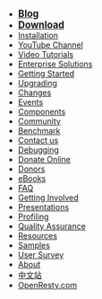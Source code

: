 <!---
    @title         Main Menu
    @creator       Yichun Zhang
    @created       2011-06-21 03:57 GMT
--->

* <big>**[Blog](https://blog.openresty.com/en/?src=org_side)**</big>
* <big>**[Download](download.html)**</big>
* [Installation](installation.html)
* [YouTube Channel](https://www.youtube.com/channel/UCXVmwF-UCScv2ftsGoMqxhw/)
* [Video Tutorials](videos.html)
* [Enterprise Solutions](commercial.html)
* [Getting Started](getting-started.html)
* [Upgrading](upgrading.html)
* [Changes](changes.html)
* [Events](events.html)
* [Components](components.html)
* [Community](community.html)
* [Benchmark](benchmark.html)
* [Contact us](contact-us.html)
* [Debugging](debugging.html)
* [Donate Online](donate-online.html)
* [Donors](donors.html)
* [eBooks](ebooks.html)
* [FAQ](faq.html)
* [Getting Involved](getting-involved.html)
* [Presentations](presentations.html)
* [Profiling](profiling.html)
* [Quality Assurance](quality-assurance.html)
* [Resources](resources.html)
* [Samples](samples.html)
* [User Survey](https://openresty.org/survey/)
* [About](about.html)
* [中文站](/cn/)
* [OpenResty.com](https://openresty.com/)
